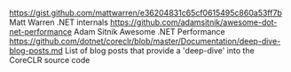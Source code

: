 https://gist.github.com/mattwarren/e36204831c65cf0615495c860a53ff7b Matt Warren .NET internals
https://github.com/adamsitnik/awesome-dot-net-performance Adam Sitnik Awesome .NET Performance
https://github.com/dotnet/coreclr/blob/master/Documentation/deep-dive-blog-posts.md List of blog posts that provide a 'deep-dive' into the CoreCLR source code
